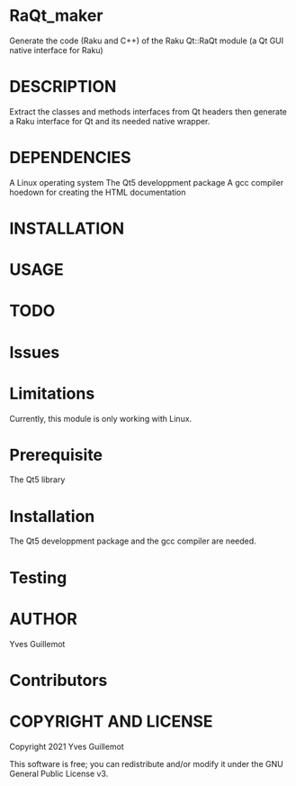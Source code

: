# RaQt_maker
Generate the code (Raku and C++) of the Raku Qt::RaQt module (a Qt GUI native interface for Raku)

DESCRIPTION
===========

Extract the classes and methods interfaces from Qt headers then generate
a Raku interface for Qt and its needed native wrapper.


DEPENDENCIES
============

A Linux operating system
The Qt5 developpment package
A gcc compiler
hoedown for creating the HTML documentation

INSTALLATION
============

USAGE
=====




# TODO




# Issues

# Limitations

Currently, this module is only working with Linux.

# Prerequisite

The Qt5 library

# Installation

The Qt5 developpment package and the gcc compiler are needed.

# Testing

AUTHOR
======

Yves Guillemot

# Contributors

COPYRIGHT AND LICENSE
=====================

Copyright 2021 Yves Guillemot

This software is free; you can redistribute and/or modify it under
the GNU General Public License v3.

